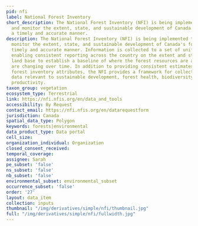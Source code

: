 ```yaml
---
pid: nfi
label: National Forest Inventory
short_description: The National Forest Inventory (NFI) is being implemented to assess
  and monitor the extent, state, and sustainable development of Canada's forests in
  a timely and accurate manner.
description: The National Forest Inventory (NFI) is being implemented to assess and
  monitor the extent, state, and sustainable development of Canada's forests in a
  timely and accurate manner. Information is collected to a set of uniform standards,
  enabling consistent reporting across the country on the extent and state of Canada's
  land base to establish a baseline of where the forest resources are and how they
  are changing over time. In addition to providing consistent estimates for traditional
  forest inventory attributes, the NFI provides a framework for collecting additional
  data relevant to sustainable development, forest health, biodiversity and forest
  productivity.
taxon_group: vegetation
ecosystem_type: Terrestrial
link: https://nfi.nfis.org/en/data_and_tools
accessibility: By Request
contact_email: https://nfi.nfis.org/en/datarequestform
jurisdiction: Canada
spatial_data_type: Polygon
keywords: forests|environmental
data_product_type: Data portal
cell_size: 
organization_individual: Organization
closed_consent_received: 
temporal_coverage: 
assignee: Sarah
pe_subset: 'false'
ns_subset: 'false'
nb_subset: 'false'
environmental_subset: environmental_subset
occurrence_subset: 'false'
order: '27'
layout: data_item
collection: inputs
thumbnail: "/img/derivatives/simple/nfi/thumbnail.jpg"
full: "/img/derivatives/simple/nfi/fullwidth.jpg"
---
```

